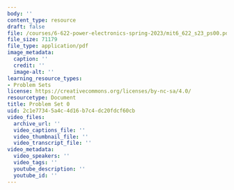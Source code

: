 ```yaml
---
body: ''
content_type: resource
draft: false
file: /courses/6-622-power-electronics-spring-2023/mit6_622_s23_ps00.pdf
file_size: 71179
file_type: application/pdf
image_metadata:
  caption: ''
  credit: ''
  image-alt: ''
learning_resource_types:
- Problem Sets
license: https://creativecommons.org/licenses/by-nc-sa/4.0/
resourcetype: Document
title: Problem Set 0
uid: 2c1e7734-5a4c-4d16-b7c4-dc20fdcf60cb
video_files:
  archive_url: ''
  video_captions_file: ''
  video_thumbnail_file: ''
  video_transcript_file: ''
video_metadata:
  video_speakers: ''
  video_tags: ''
  youtube_description: ''
  youtube_id: ''
---
```

